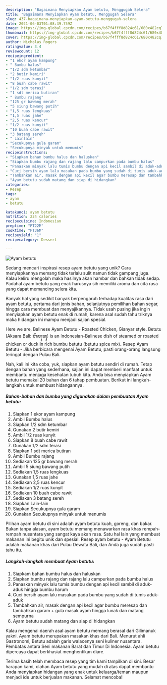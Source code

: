 ```yaml
---
description: "Bagaimana Menyiapkan Ayam betutu, Menggugah Selera"
title: "Bagaimana Menyiapkan Ayam betutu, Menggugah Selera"
slug: 437-bagaimana-menyiapkan-ayam-betutu-menggugah-selera
date: 2021-06-03T01:08:39.759Z
image: https://img-global.cpcdn.com/recipes/b67f4fff8d824c61/680x482cq70/ayam-betutu-foto-resep-utama.jpg
thumbnail: https://img-global.cpcdn.com/recipes/b67f4fff8d824c61/680x482cq70/ayam-betutu-foto-resep-utama.jpg
cover: https://img-global.cpcdn.com/recipes/b67f4fff8d824c61/680x482cq70/ayam-betutu-foto-resep-utama.jpg
author: Nicholas Rogers
ratingvalue: 3.4
reviewcount: 12
recipeingredient:
- "1 ekor ayam kampung"
- " Bumbu halus"
- "1/2 sdm ketumbar"
- "2 butir kemiri"
- "1/2 ruas kunyit"
- "8 buah cabe rawit"
- "1/2 sdm terasi"
- "1 sdt merica butiran"
- " Bumbu rajang"
- "125 gr bawang merah"
- "5 siung bawang putih"
- "1,5 ruas lengkuas"
- "1,5 ruas jahe"
- "2,5 ruas kencur"
- "1/2 ruas kunyit"
- "10 buah cabe rawit"
- "3 batang sereh"
- " Lainlain"
- "Secukupnya gula garam"
- "Secukupnya minyak untuk menumis"
recipeinstructions:
- "Siapkam bahan bumbu halus dan haluskan"
- "Siapkan bumbu rajang dan rajang lalu campurkan pada bumbu halus"
- "Panaskan minyak lalu tumis bumbu dengan api kecil sambil di aduk-aduk hingga bumbu harum"
- "Cuci bersih ayam lalu masukan pada bumbu yang sudah di tumis aduk-aduk"
- "Tambahkan air, masak dengan api kecil agar bumbu meresap dan tambahkan garam + gula masak ayam hingga lunak dan matang sempurna"
- "Ayam betutu sudah matang dan siap di hidangkan"
categories:
- Resep
tags:
- ayam
- betutu

katakunci: ayam betutu 
nutrition: 224 calories
recipecuisine: Indonesian
preptime: "PT22M"
cooktime: "PT36M"
recipeyield: "1"
recipecategory: Dessert

---
```



![Ayam betutu](https://img-global.cpcdn.com/recipes/b67f4fff8d824c61/680x482cq70/ayam-betutu-foto-resep-utama.jpg)

Sedang mencari inspirasi resep ayam betutu yang unik? Cara menyiapkannya memang tidak terlalu sulit namun tidak gampang juga. Kalau keliru mengolah maka hasilnya akan hambar dan bahkan tidak sedap. Padahal ayam betutu yang enak harusnya sih memiliki aroma dan cita rasa yang dapat memancing selera kita.

Banyak hal yang sedikit banyak berpengaruh terhadap kualitas rasa dari ayam betutu, pertama dari jenis bahan, selanjutnya pemilihan bahan segar, hingga cara membuat dan menyajikannya. Tidak usah pusing jika ingin menyiapkan ayam betutu enak di rumah, karena asal sudah tahu triknya maka hidangan ini mampu menjadi sajian spesial.

Here we are, Balinese Ayam Betutu - Roasted Chicken, Gianyar style. Betutu (Aksara Bali: ᬩᭂᬢᬸᬢᬸ) is an Indonesian-Balinese dish of steamed or roasted chicken or duck in rich bumbu betutu (betutu spice mix). Resep Ayam Betutu - Jika berbicara mengenai Ayam Betutu, pasti orang-orang langsung teringat dengan Pulau Bali.


Nah, kali ini kita coba, yuk, siapkan ayam betutu sendiri di rumah. Tetap dengan bahan yang sederhana, sajian ini dapat memberi manfaat untuk membantu menjaga kesehatan tubuh kita. Anda bisa menyiapkan Ayam betutu memakai 20 bahan dan 6 tahap pembuatan. Berikut ini langkah-langkah untuk membuat hidangannya.

<!--inarticleads1-->

##### Bahan-bahan dan bumbu yang digunakan dalam pembuatan Ayam betutu:

1. Siapkan 1 ekor ayam kampung
1. Ambil  Bumbu halus
1. Siapkan 1/2 sdm ketumbar
1. Gunakan 2 butir kemiri
1. Ambil 1/2 ruas kunyit
1. Siapkan 8 buah cabe rawit
1. Gunakan 1/2 sdm terasi
1. Siapkan 1 sdt merica butiran
1. Ambil  Bumbu rajang
1. Sediakan 125 gr bawang merah
1. Ambil 5 siung bawang putih
1. Sediakan 1,5 ruas lengkuas
1. Gunakan 1,5 ruas jahe
1. Sediakan 2,5 ruas kencur
1. Sediakan 1/2 ruas kunyit
1. Sediakan 10 buah cabe rawit
1. Sediakan 3 batang sereh
1. Siapkan  Lain-lain
1. Siapkan Secukupnya gula garam
1. Gunakan Secukupnya minyak untuk menumis


Pilihan ayam betutu di sini adalah ayam betutu kuah, goreng, dan bakar. Bukan tanpa alasan, ayam betutu memang menawarkan rasa khas rempah-rempah nusantara yang sangat kaya akan rasa. Satu hal lain yang membuat makanan ini begitu unik dan spesial. Resep ayam betutu - Ayam Betutu adalah makanan khas dari Pulau Dewata Bali, dan Anda juga sudah pasti tahu itu. 

<!--inarticleads2-->

##### Langkah-langkah membuat Ayam betutu:

1. Siapkam bahan bumbu halus dan haluskan
1. Siapkan bumbu rajang dan rajang lalu campurkan pada bumbu halus
1. Panaskan minyak lalu tumis bumbu dengan api kecil sambil di aduk-aduk hingga bumbu harum
1. Cuci bersih ayam lalu masukan pada bumbu yang sudah di tumis aduk-aduk
1. Tambahkan air, masak dengan api kecil agar bumbu meresap dan tambahkan garam + gula masak ayam hingga lunak dan matang sempurna
1. Ayam betutu sudah matang dan siap di hidangkan


Kalau mengenai daerah asal ayam betutu memang berasal dari Gilimanuk yakni. Ayam betutu merupakan masakan khas dari Bali. Menurut ahli Gastronomi, Betutu adalah garis walacenya seni kuliner nusantara. Pembatas antara Seni makanan Barat dan Timur Di Indonesia. Ayam betutu dipercaya dapat berkhasiat menghentikan diare. 

Terima kasih telah membaca resep yang tim kami tampilkan di sini. Besar harapan kami, olahan Ayam betutu yang mudah di atas dapat membantu Anda menyiapkan hidangan yang enak untuk keluarga/teman maupun menjadi ide untuk berjualan makanan. Selamat mencoba!

